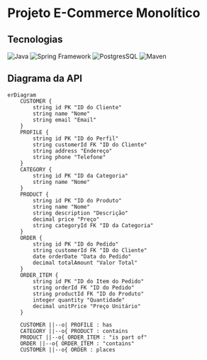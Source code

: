 # Projeto E-Commerce Monolítico 

## Tecnologias

![Java](https://img.icons8.com/?size=50&id=13679&format=png&color=000000)
![Spring Framework](https://img.icons8.com/?size=50&id=90519&format=png&color=000000)
![PostgresSQL](https://img.icons8.com/?size=50&id=38561&format=png&color=000000)
![Maven](https://img.icons8.com/?size=50&id=t5FJr3NzrPSm&format=png&color=FFFFFF)

## Diagrama da API


```mermaid
erDiagram
    CUSTOMER {
        string id PK "ID do Cliente"
        string name "Nome"
        string email "Email"
    }
    PROFILE {
        string id PK "ID do Perfil"
        string customerId FK "ID do Cliente"
        string address "Endereço"
        string phone "Telefone"
    }
    CATEGORY {
        string id PK "ID da Categoria"
        string name "Nome"
    }
    PRODUCT {
        string id PK "ID do Produto"
        string name "Nome"
        string description "Descrição"
        decimal price "Preço"
        string categoryId FK "ID da Categoria"
    }
    ORDER {
        string id PK "ID do Pedido"
        string customerId FK "ID do Cliente"
        date orderDate "Data do Pedido"
        decimal totalAmount "Valor Total"
    }
    ORDER_ITEM {
        string id PK "ID do Item do Pedido"
        string orderId FK "ID do Pedido"
        string productId FK "ID do Produto"
        integer quantity "Quantidade"
        decimal unitPrice "Preço Unitário"
    }

    CUSTOMER ||--o| PROFILE : has
    CATEGORY ||--o{ PRODUCT : contains
    PRODUCT ||--o{ ORDER_ITEM : "is part of"
    ORDER ||--o{ ORDER_ITEM : "contains"
    CUSTOMER ||--o{ ORDER : places
```

